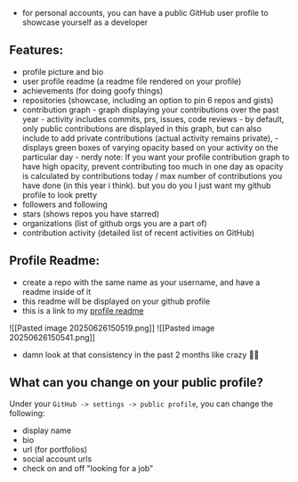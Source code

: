 
- for personal accounts, you can have a public GitHub user profile to showcase yourself as a developer

## Features:
- profile picture and bio
- user profile readme (a readme file rendered on your profile)
- achievements (for doing goofy things)
- repositories (showcase, including an option to pin 6 repos and gists)
- contribution graph
	  - graph displaying your contributions over the past year
	  - activity includes commits, prs, issues, code reviews
	  - by default, only public contributions are displayed in this graph, but can also include to add private contributions (actual activity remains private), 
	  - displays green boxes of varying opacity based on your activity on the particular day
	  - nerdy note: If you want your profile contribution graph to have high opacity, prevent contributing too much in one day as opacity is calculated by contributions today / max number of contributions you have done (in this year i think). but you do you I just want my github profile to look pretty
- followers and following
- stars (shows repos you have starred)
- organizations (list of github orgs you are a part of)
- contribution activity (detailed list of recent activities on GitHub)

## Profile Readme:
- create a repo with the same name as your username, and have a readme inside of it
- this readme will be displayed on your github profile
- this is a link to my [profile readme](https://github.com/blackmaskexe/blackmaskexe)



![[Pasted image 20250626150519.png]]
![[Pasted image 20250626150541.png]]
- damn look at that consistency in the past 2 months like crazy 💪💪

## What can you change on your public profile?

Under your `GitHub -> settings -> public profile`, you can change the following:
- display name
- bio
- url (for portfolios)
- social account urls
- check on and off "looking for a job"


